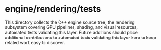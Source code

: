 # engine/rendering/tests

This directory collects the C++ engine source tree, the rendering subsystem covering GPU pipelines, shading, and visual resources, automated tests validating this layer.
Future additions should place additional contributions to automated tests validating this layer here to keep related work easy to discover.
